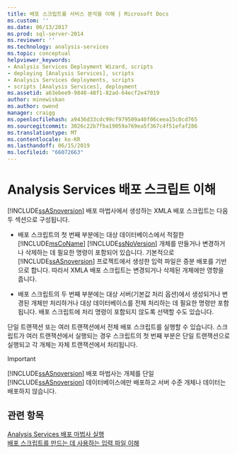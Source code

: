 ```yaml
---
title: 배포 스크립트를 서비스 분석을 이해 | Microsoft Docs
ms.custom: ''
ms.date: 06/13/2017
ms.prod: sql-server-2014
ms.reviewer: ''
ms.technology: analysis-services
ms.topic: conceptual
helpviewer_keywords:
- Analysis Services Deployment Wizard, scripts
- deploying [Analysis Services], scripts
- Analysis Services deployments, scripts
- scripts [Analysis Services], deployment
ms.assetid: a63ebee9-9848-48f1-82ad-64ecf2e47019
author: minewiskan
ms.author: owend
manager: craigg
ms.openlocfilehash: a9436d33cdc99cf979509a40f06ceea15c0cd765
ms.sourcegitcommit: 3026c22b7fba19059a769ea5f367c4f51efaf286
ms.translationtype: MT
ms.contentlocale: ko-KR
ms.lasthandoff: 06/15/2019
ms.locfileid: "66072663"
---
```

# <a name="understanding-the-analysis-services-deployment-script"></a>Analysis Services 배포 스크립트 이해
  [!INCLUDE[ssASnoversion](../../includes/ssasnoversion-md.md)] 배포 마법사에서 생성하는 XMLA 배포 스크립트는 다음 두 섹션으로 구성됩니다.  
  
-   배포 스크립트의 첫 번째 부분에는 대상 데이터베이스에서 적절한 [!INCLUDE[msCoName](../../includes/msconame-md.md)] [!INCLUDE[ssNoVersion](../../includes/ssnoversion-md.md)] 개체를 만들거나 변경하거나 삭제하는 데 필요한 명령이 포함되어 있습니다. 기본적으로 [!INCLUDE[ssASnoversion](../../includes/ssasnoversion-md.md)] 프로젝트에서 생성한 입력 파일은 증분 배포를 기반으로 합니다. 따라서 XMLA 배포 스크립트는 변경되거나 삭제된 개체에만 영향을 줍니다.  
  
-   배포 스크립트의 두 번째 부분에는 대상 서버(기본값 처리 옵션)에서 생성되거나 변경된 개체만 처리하거나 대상 데이터베이스를 전체 처리하는 데 필요한 명령만 포함됩니다. 배포 스크립트에 처리 명령이 포함되지 않도록 선택할 수도 있습니다.  
  
 단일 트랜잭션 또는 여러 트랜잭션에서 전체 배포 스크립트를 실행할 수 있습니다. 스크립트가 여러 트랜잭션에서 실행되는 경우 스크립트의 첫 번째 부분은 단일 트랜잭션으로 실행되고 각 개체는 자체 트랜잭션에서 처리됩니다.  
  
> [!IMPORTANT]  
>  [!INCLUDE[ssASnoversion](../../includes/ssasnoversion-md.md)] 배포 마법사는 개체를 단일 [!INCLUDE[ssASnoversion](../../includes/ssasnoversion-md.md)] 데이터베이스에만 배포하고 서버 수준 개체나 데이터는 배포하지 않습니다.  
  
## <a name="see-also"></a>관련 항목  
 [Analysis Services 배포 마법사 실행](running-the-analysis-services-deployment-wizard.md)   
 [배포 스크립트를 만드는 데 사용하는 입력 파일 이해](deployment-script-files-input-used-to-create-deployment-script.md)  
  
  
